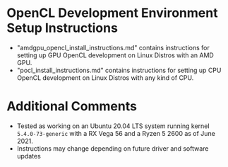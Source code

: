 
# OpenCL Development Environment Setup Instructions #

 - "amdgpu_opencl_install_instructions.md" contains instructions for setting
   up GPU OpenCL development on Linux Distros with an AMD GPU.
 - "pocl_install_instructions.md" contains instructions for setting up CPU OpenCL
   development on Linux Distros with any kind of CPU.

# Additional Comments #
  
 - Tested as working on an Ubuntu 20.04 LTS system running kernel `5.4.0-73-generic`
    with a RX Vega 56 and a Ryzen 5 2600 as of June 2021.
 - Instructions may change depending on future driver and software updates

